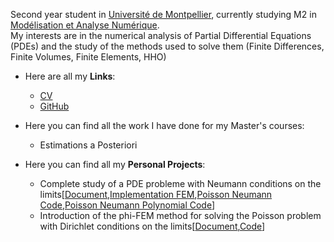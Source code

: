 Second year student in [Université de Montpellier](https://www.umontpellier.fr/), currently studying M2 in [Modélisation et Analyse Numérique](https://formations.umontpellier.fr/fr/formations/master-XB/master-mathematiques-ME157/modelisation-et-analyse-numerique-manu-PR493/m2-modelisation-et-analyse-numerique-manu-KKID8VSS.html). \
My interests are in the numerical analysis of Partial Differential Equations (PDEs) and the study of the methods used to solve them (Finite Differences, Finite Volumes, Finite Elements, HHO)

- Here are all my **Links**: 
  - [CV](https://DelfinCalles.github.io/documents/CV.pdf)
  - [GitHub](https://github.com/DelfinCalles)

- Here you can find all the work I have done for my Master's courses:
  - Estimations a Posteriori

 - Here you can find all my **Personal Projects**:
     - Complete study of a PDE probleme with Neumann conditions on the limits[[Document](https://DelfinCalles.github.io/Projects/Complete_PDE_Study/Complete_study_PDE.pdf),[Implementation FEM](https://DelfinCalles.github.io/Projects/Complete_PDE_Study/Implementation_MEF.ipynb),[Poisson Neumann Code](https://DelfinCalles.github.io/Projects/Complete_PDE_Study/Poisson_Neumann.py),[Poisson Neumann Polynomial Code](https://DelfinCalles.github.io/Projects/Complete_PDE_Study/Poisson_Neumann_Polynômes.py)]
     - Introduction of the phi-FEM method for solving the Poisson problem with Dirichlet conditions on the limits[[Document](https://DelfinCalles.github.io/Projects/Phi-FEM_Method/PhiFEM_Method.pdf),[Code](https://DelfinCalles.github.io/Projects/Phi-FEM_Method/phiFEM_Poisson_Dirichlet2D.py)]
